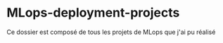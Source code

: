 # MLops-deployment-projects
Ce dossier est composé de tous les projets de MLops que j'ai pu réalisé
